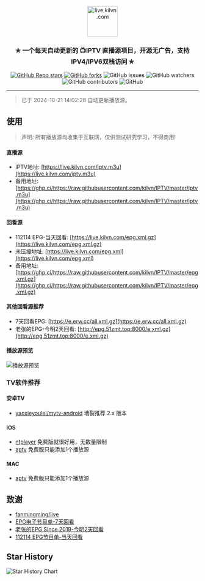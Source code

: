 <p align="center"><img alt="live.kilvn.com" src="https://live.kilvn.com/logo.png" height="80"></p>
<h3 align="center">✯ 一个每天自动更新的 📺IPTV 直播源项目，开源无广告，支持IPV4/IPV6双栈访问 ✯</h3>

<p align="center">
  <a href="https://github.com/kilvn/IPTV/" target="_blank"><img alt="GitHub Repo stars" src="https://img.shields.io/github/stars/kilvn/IPTV"></a>
  <a href="https://github.com/kilvn/IPTV/fork" target="_blank"><img alt="GitHub forks" src="https://img.shields.io/github/forks/kilvn/IPTV"></a>
  <img alt="GitHub issues" src="https://img.shields.io/github/issues/kilvn/IPTV">
  <img alt="GitHub watchers" src="https://img.shields.io/github/watchers/kilvn/IPTV">
  <img alt="GitHub contributors" src="https://img.shields.io/github/contributors/kilvn/IPTV">
  <img alt="GitHub" src="https://img.shields.io/github/license/kilvn/IPTV">
</p>

---

> 已于 2024-10-21 14:02:28 自动更新播放源。

## 使用

> 声明: 所有播放源均收集于互联网，仅供测试研究学习，不得商用!

#### 直播源
  - IPTV地址: [https://live.kilvn.com/iptv.m3u](https://live.kilvn.com/iptv.m3u)
  - 备用地址: [https://ghp.ci/https://raw.githubusercontent.com/kilvn/IPTV/master/iptv.m3u](https://ghp.ci/https://raw.githubusercontent.com/kilvn/IPTV/master/iptv.m3u)

#### 回看源
  - 112114 EPG-当天回看: [https://live.kilvn.com/epg.xml.gz](https://live.kilvn.com/epg.xml.gz)
  - 未压缩地址: [https://live.kilvn.com/epg.xml](https://live.kilvn.com/epg.xml)
  - 备用地址: [https://ghp.ci/https://raw.githubusercontent.com/kilvn/IPTV/master/epg.xml.gz](https://ghp.ci/https://raw.githubusercontent.com/kilvn/IPTV/master/epg.xml.gz)

#### 其他回看源推荐
  - 7天回看EPG: [https://e.erw.cc/all.xml.gz](https://e.erw.cc/all.xml.gz)
  - 老张的EPG-今明2天回看: [http://epg.51zmt.top:8000/e.xml.gz](http://epg.51zmt.top:8000/e.xml.gz)

#### 播放源预览
![播放源预览](https://github.com/user-attachments/assets/990311ee-1db7-42cf-be8c-f1fad0ef6e57)


### TV软件推荐

#### 安卓TV
  - [yaoxieyoulei/mytv-android](https://github.com/yaoxieyoulei/mytv-android) 墙裂推荐 2.x 版本

#### IOS
  - [ntplayer](https://ntplayer.nilbt.com/) 免费版就很好用，无数量限制
  - [aptv](https://github.com/Kimentanm/aptv) 免费版只能添加1个播放源

#### MAC
  - [aptv](https://github.com/Kimentanm/aptv) 免费版只能添加1个播放源

## 致谢
- [fanmingming/live](https://github.com/fanmingming/live)
- [EPG电子节目单-7天回看](https://e.erw.cc/)
- [老张的EPG Since 2019-今明2天回看](http://epg.51zmt.top:8000/)
- [112114 EPG节目单-当天回看](https://epg.112114.xyz/)

## Star History
<picture>
<source media="(prefers-color-scheme: dark)" srcset="https://api.star-history.com/svg?repos=kilvn/IPTV&type=Date&theme=dark" />
<source media="(prefers-color-scheme: light)" srcset="https://api.star-history.com/svg?repos=kilvn/IPTV&type=Date" />
<img alt="Star History Chart" src="https://api.star-history.com/svg?repos=kilvn/IPTV&type=Date" />
</picture>

